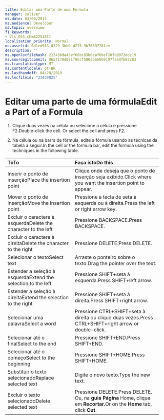 ```yaml
---
title: Editar uma Parte de uma Fórmula
manager: soliver
ms.date: 03/09/2015
ms.audience: Developer
ms.topic: overview
f1_keywords:
- Vis_DSS.chm82251811
localization_priority: Normal
ms.assetid: 6d1ed913-8329-3bb9-d275-9b76597781ee
description: ''
ms.openlocfilehash: 213436da43ef66bc85b0caf6bef20fb9972edc19
ms.sourcegitcommit: 8657170d071f9bcf680aba50b9c07f2a4fb82283
ms.translationtype: MT
ms.contentlocale: pt-BR
ms.lasthandoff: 04/28/2019
ms.locfileid: "33439825"
---
```

# <a name="edit-a-part-of-a-formula"></a><span data-ttu-id="fc136-102">Editar uma parte de uma fórmula</span><span class="sxs-lookup"><span data-stu-id="fc136-102">Edit a Part of a Formula</span></span>

1. <span data-ttu-id="fc136-p101">Clique duas vezes na célula ou selecione a célula e pressione F2.</span><span class="sxs-lookup"><span data-stu-id="fc136-p101">Double-click the cell. Or select the cell and press F2.</span></span>
    
2. <span data-ttu-id="fc136-105">Na célula ou na barra de fórmula, edite a fórmula usando as técnicas da tabela a seguir.</span><span class="sxs-lookup"><span data-stu-id="fc136-105">In the cell or the formula bar, edit the formula using the techniques in the following table.</span></span>
    
|<span data-ttu-id="fc136-106">**To**</span><span class="sxs-lookup"><span data-stu-id="fc136-106">**To**</span></span>|<span data-ttu-id="fc136-107">**Faça isto**</span><span class="sxs-lookup"><span data-stu-id="fc136-107">**Do this**</span></span>|
|:-----|:-----|
| <span data-ttu-id="fc136-108">Inserir o ponto de inserção</span><span class="sxs-lookup"><span data-stu-id="fc136-108">Place the insertion point</span></span>  <br/> | <span data-ttu-id="fc136-109">Clique onde deseja que o ponto de inserção seja exibido.</span><span class="sxs-lookup"><span data-stu-id="fc136-109">Click where you want the insertion point to appear.</span></span>  <br/> |
| <span data-ttu-id="fc136-110">Mover o ponto de inserção</span><span class="sxs-lookup"><span data-stu-id="fc136-110">Move the insertion point</span></span>  <br/> | <span data-ttu-id="fc136-111">Pressione a tecla de seta à esquerda ou à direita.</span><span class="sxs-lookup"><span data-stu-id="fc136-111">Press the left or right arrow key.</span></span>  <br/> |
| <span data-ttu-id="fc136-112">Excluir o caractere à esquerda</span><span class="sxs-lookup"><span data-stu-id="fc136-112">Delete the character to the left</span></span>  <br/> | <span data-ttu-id="fc136-113">Pressione BACKSPACE.</span><span class="sxs-lookup"><span data-stu-id="fc136-113">Press BACKSPACE.</span></span>  <br/> |
| <span data-ttu-id="fc136-114">Excluir o caractere à direita</span><span class="sxs-lookup"><span data-stu-id="fc136-114">Delete the character to the right</span></span>  <br/> | <span data-ttu-id="fc136-115">Pressione DELETE.</span><span class="sxs-lookup"><span data-stu-id="fc136-115">Press DELETE.</span></span>  <br/> |
| <span data-ttu-id="fc136-116">Selecionar o texto</span><span class="sxs-lookup"><span data-stu-id="fc136-116">Select text</span></span>  <br/> | <span data-ttu-id="fc136-117">Arraste o ponteiro sobre o texto.</span><span class="sxs-lookup"><span data-stu-id="fc136-117">Drag the pointer over the text.</span></span>  <br/> |
| <span data-ttu-id="fc136-118">Estender a seleção à esquerda</span><span class="sxs-lookup"><span data-stu-id="fc136-118">Extend the selection to the left</span></span>  <br/> | <span data-ttu-id="fc136-119">Pressione SHIFT+seta à esquerda.</span><span class="sxs-lookup"><span data-stu-id="fc136-119">Press SHIFT+left arrow.</span></span>  <br/> |
| <span data-ttu-id="fc136-120">Estender a seleção à direita</span><span class="sxs-lookup"><span data-stu-id="fc136-120">Extend the selection to the right</span></span>  <br/> | <span data-ttu-id="fc136-121">Pressione SHIFT+seta à direita.</span><span class="sxs-lookup"><span data-stu-id="fc136-121">Press SHIFT+right arrow.</span></span>  <br/> |
| <span data-ttu-id="fc136-122">Selecionar uma palavra</span><span class="sxs-lookup"><span data-stu-id="fc136-122">Select a word</span></span>  <br/> | <span data-ttu-id="fc136-123">Pressione CTRL+SHIFT+seta à direita ou clique duas vezes.</span><span class="sxs-lookup"><span data-stu-id="fc136-123">Press CTRL+SHIFT+right arrow or double-click.</span></span>  <br/> |
| <span data-ttu-id="fc136-124">Selecionar até o final</span><span class="sxs-lookup"><span data-stu-id="fc136-124">Select to the end</span></span>  <br/> | <span data-ttu-id="fc136-125">Pressione SHIFT+END.</span><span class="sxs-lookup"><span data-stu-id="fc136-125">Press SHIFT+END.</span></span>  <br/> |
| <span data-ttu-id="fc136-126">Selecionar até o começo</span><span class="sxs-lookup"><span data-stu-id="fc136-126">Select to the beginning</span></span>  <br/> | <span data-ttu-id="fc136-127">Pressione SHIFT+HOME.</span><span class="sxs-lookup"><span data-stu-id="fc136-127">Press SHIFT+HOME.</span></span>  <br/> |
| <span data-ttu-id="fc136-128">Substituir o texto selecionado</span><span class="sxs-lookup"><span data-stu-id="fc136-128">Replace selected text</span></span>  <br/> | <span data-ttu-id="fc136-129">Digite o novo texto.</span><span class="sxs-lookup"><span data-stu-id="fc136-129">Type the new text.</span></span>  <br/> |
| <span data-ttu-id="fc136-130">Excluir o texto selecionado</span><span class="sxs-lookup"><span data-stu-id="fc136-130">Delete selected text</span></span>  <br/> | <span data-ttu-id="fc136-131">Pressione DELETE.</span><span class="sxs-lookup"><span data-stu-id="fc136-131">Press DELETE.</span></span> <span data-ttu-id="fc136-132">Ou, na **guia Página** Home, clique em **Recortar.**</span><span class="sxs-lookup"><span data-stu-id="fc136-132">Or on the **Home** tab, click **Cut**.</span></span>  <br/> |
   

